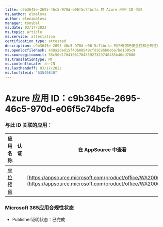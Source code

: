 ```yaml
---
title: c9b3645e-2695-46c5-970d-e06f5c74bcfa 的 Azure 应用 ID 信息
ms.author: elmalova
author: elenamalova
manager: tonybal
ms.date: 03/17/2022
ms.topic: article
ms.service: attestation
certification_type: attested
description: c9b3645e-2695-46c5-970d-e06f5c74bcfa 的所有可用安全性和合规性信息。
ms.openlocfilehash: 4d8a2ded15f43b88549cfd569bb0e6a7bd1395c9
ms.sourcegitcommit: 58c50d1704196178455927329748485b40dd7880
ms.translationtype: MT
ms.contentlocale: zh-CN
ms.lasthandoff: 03/17/2022
ms.locfileid: "63549840"
---
```

# <a name="azure-app-id-c9b3645e-2695-46c5-970d-e06f5c74bcfa"></a>Azure 应用 ID：c9b3645e-2695-46c5-970d-e06f5c74bcfa


### <a name="apps-associated-with-this-id"></a>与此 ID 关联的应用：
| **应用名称** | **认证** | **在 AppSource 中查看** |
|--------------|---------------|-----------------------|
| [桌位预留](../forward/WA200003532.md) |  | [https://appsource.microsoft.com/product/office/WA200003532](https://appsource.microsoft.com/product/office/WA200003532) |

### <a name="microsoft-365-app-compliance-status"></a>Microsoft 365应用合规性状态
- Publisher证明状态：已完成
